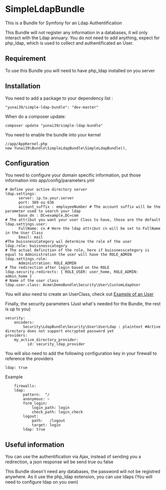 SimpleLdapBundle
================

This is a Bundle for Symfony for an Ldap Authentification

This Bundle will not register any information in a databases, it wil only interact with the Ldap annuary.
You do not need to add anything, expect for php_ldap, which is used to collect and authentificated an User.

Requirement
-----------

To use this Bundle you will need to have php_ldap installed on you server

Installation
------------

You need to add a package to your dependency list :

	"yunai39/simple-ldap-bundle": "dev-master"
	
When do a composer update:
	
	composer update "yunai39/simple-ldap-bundle"

You need to enable the bundle into your kernel

    //app/AppKernel.php
    new Yunai39\Bundle\SimpleLdapBundle\SimpleLdapBundle(),
    

Configuration
-------------

You need to configure your domain specific information, put those information into app/config/parameters.yml

    # define your active directory server
    ldap.settings:
          server: ip.to.your.server
          port: 389 ou 636
          account_suffix : employeeNumber # The account suffix will be the parameter used to search your ldap
          base_dn : DC=example,DC=com  
    # The attribut you want your user Class to have, those are the default
    ldap.settings.user:
          FullName: cn # Here the ldap attribut cn will be set to FullName in the User Class
          Email: mail
    #The buissnessCategory wil determine the role of the user 
    ldap.role: buissnesscategory
    # The actual definition of the role, here if buissnesscategory is equal to Administration the user will have the ROLE_ADMIN
    ldap.settings.role:
          Administration: ROLE_ADMIN
    # The redirection after login based on the ROLE
    ldap.security.redirects: { ROLE_USER: user_home, ROLE_ADMIN: admin_home }
    # Name of the user class
    ldap.user.class: Acme\DemoBundle\Security\User\CustomLdapUser

You will also need to create an UserClass, check out [Example of an User](https://github.com/yunai39/SimpleLdapBundle/wiki/Example-User)

Finally, the security parameters (Just what's needed for the Bundle, the rest is up to you)

    security:
        encoders:
            Security\LdapBundle\Security\User\UserLdap : plaintext #Active directory does not support encrypted password yet
    providers:
        my_active_directory_provider:
              id: security_ldap_provider
You will also need to add the following configuration key in your firewall to reference the providers

    ldap: true
    
Example

        firewalls:
        ldap:
            pattern:  ^/
            anonymous: ~
            form_login:
                login_path: login
                check_path: login_check
            logout:
                path:   /logout
                target: login
            ldap: true
                

Useful information
----------------------

You can use the authentification via Ajax, instead of sending you a redirection, a json response wil be send true ou false

This Bundle doesn't need any databases, the password will not be registred anywhere. As it use the php_ldap extension, you can use ldaps (You will need to configure ldap on you own)
